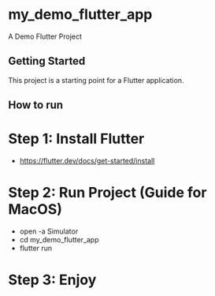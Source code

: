 # my_demo_flutter_app

A Demo Flutter Project

## Getting Started

This project is a starting point for a Flutter application.

## How to run

# Step 1: Install Flutter
- https://flutter.dev/docs/get-started/install

# Step 2: Run Project (Guide for MacOS)
- open -a Simulator
- cd my_demo_flutter_app
- flutter run

# Step 3: Enjoy
